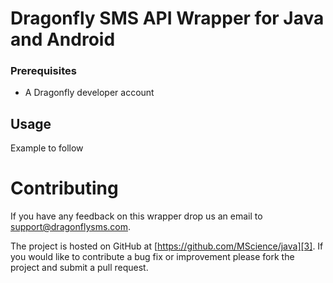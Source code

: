 # Dragonfly SMS API Wrapper for Java and Android


### Prerequisites

* A Dragonfly developer account

## Usage

Example to follow

# Contributing

If you have any feedback on this wrapper drop us an email to [support@dragonflysms.com][1].

The project is hosted on GitHub at [https://github.com/MScience/java][3].
If you would like to contribute a bug fix or improvement please fork the project 
and submit a pull request.

[1]: mailto:support@dragonflysms.com
[2]: http://www.dragonflysms.com/
[3]: https://github.com/mscience/java
